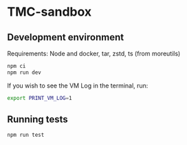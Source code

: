 # TMC-sandbox

## Development environment

Requirements: Node and docker, tar, zstd, ts (from moreutils)

```bash
npm ci
npm run dev
```

If you wish to see the VM Log in the terminal, run:

```bash
export PRINT_VM_LOG=1
```

## Running tests

```bash
npm run test
```
